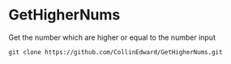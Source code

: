 # GetHigherNums
Get the number which are higher or equal to the number input

```
git clone https://github.com/CollinEdward/GetHigherNums.git
```

